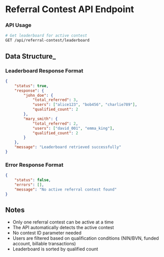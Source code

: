 # Referral Contest API Endpoint

### API Usage
```bash
# Get leaderboard for active contest
GET /api/referral-contest/leaderboard
```

## Data Structure_

### Leaderboard Response Format
```json
{
    "status": true,
    "response": {
        "john_doe": {
            "total_referred": 3,
            "users": ["alice123", "bob456", "charlie789"],
            "qualified_count": 2
        },
        "mary_smith": {
            "total_referred": 2,
            "users": ["david_001", "emma_king"],
            "qualified_count": 2
        }
    },
    "message": "Leaderboard retrieved successfully"
}
```

### Error Response Format
```json
{
    "status": false,
    "errors": [],
    "message": "No active referral contest found"
}
```

## Notes
- Only one referral contest can be active at a time
- The API automatically detects the active contest
- No contest ID parameter needed
- Users are filtered based on qualification conditions (NIN/BVN, funded account, billable transactions)
- Leaderboard is sorted by qualified count
